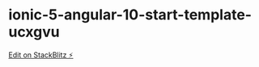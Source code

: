 # ionic-5-angular-10-start-template-ucxgvu

[Edit on StackBlitz ⚡️](https://stackblitz.com/edit/ionic-5-angular-10-start-template-ucxgvu)